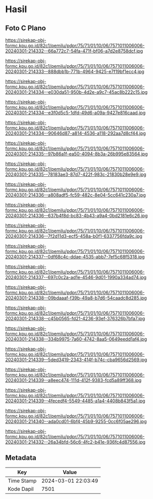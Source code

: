 # Hasil

## Foto C Plano

https://sirekap-obj-formc.kpu.go.id/82c1/pemilu/pdpr/75/71/01/10/06/7571011006006-20240301-214332--66a772c7-54fa-471f-bf06-a7d2e8758dcf.jpg

https://sirekap-obj-formc.kpu.go.id/82c1/pemilu/pdpr/75/71/01/10/06/7571011006006-20240301-214333--888dbb1b-771b-4964-9425-e7f19bf1ecc4.jpg

https://sirekap-obj-formc.kpu.go.id/82c1/pemilu/pdpr/75/71/01/10/06/7571011006006-20240301-214334--e030da51-950b-4d2e-a9c7-45ac8b222c15.jpg

https://sirekap-obj-formc.kpu.go.id/82c1/pemilu/pdpr/75/71/01/10/06/7571011006006-20240301-214334--e3f0d5c5-1dfd-49d6-a09a-9427e816caad.jpg

https://sirekap-obj-formc.kpu.go.id/82c1/pemilu/pdpr/75/71/01/10/06/7571011006006-20240301-214334--90646d87-a814-4536-a118-292aa7d8cf44.jpg

https://sirekap-obj-formc.kpu.go.id/82c1/pemilu/pdpr/75/71/01/10/06/7571011006006-20240301-214335--97b86a1f-ea50-4094-8b3a-26b995e83564.jpg

https://sirekap-obj-formc.kpu.go.id/82c1/pemilu/pdpr/75/71/01/10/06/7571011006006-20240301-214335--78183ae3-87d7-422f-983c-21830b28e9e9.jpg

https://sirekap-obj-formc.kpu.go.id/82c1/pemilu/pdpr/75/71/01/10/06/7571011006006-20240301-214336--a808adf5-fc59-482c-8e04-5cc641c230a7.jpg

https://sirekap-obj-formc.kpu.go.id/82c1/pemilu/pdpr/75/71/01/10/06/7571011006006-20240301-214336--637b4f8d-bc83-4b43-a9a4-0bd2181e6c26.jpg

https://sirekap-obj-formc.kpu.go.id/82c1/pemilu/pdpr/75/71/01/10/06/7571011006006-20240301-214336--7f2d11d3-ecf5-458a-b0f1-6337756fda9c.jpg

https://sirekap-obj-formc.kpu.go.id/82c1/pemilu/pdpr/75/71/01/10/06/7571011006006-20240301-214337--0df68c4c-ddae-4535-abb7-7ef5c68f5318.jpg

https://sirekap-obj-formc.kpu.go.id/82c1/pemilu/pdpr/75/71/01/10/06/7571011006006-20240301-214337--697c0c2a-ad1e-4546-9d01-1990a334ad74.jpg

https://sirekap-obj-formc.kpu.go.id/82c1/pemilu/pdpr/75/71/01/10/06/7571011006006-20240301-214338--09bdaaaf-f39b-49a8-b7d6-54caadc8d285.jpg

https://sirekap-obj-formc.kpu.go.id/82c1/pemilu/pdpr/75/71/01/10/06/7571011006006-20240301-214338--c45b0565-fd21-4236-93ef-376326b7bfa7.jpg

https://sirekap-obj-formc.kpu.go.id/82c1/pemilu/pdpr/75/71/01/10/06/7571011006006-20240301-214338--334b9975-7a60-4742-8aa5-0649eedd1af4.jpg

https://sirekap-obj-formc.kpu.go.id/82c1/pemilu/pdpr/75/71/01/10/06/7571011006006-20240301-214339--5ded3419-2343-414f-b74c-cba9656d2569.jpg

https://sirekap-obj-formc.kpu.go.id/82c1/pemilu/pdpr/75/71/01/10/06/7571011006006-20240301-214339--a8eec474-111d-412f-9383-fcd5a89ff368.jpg

https://sirekap-obj-formc.kpu.go.id/82c1/pemilu/pdpr/75/71/01/10/06/7571011006006-20240301-214339--4fecedf4-5549-4485-a1a4-4408b843f5a1.jpg

https://sirekap-obj-formc.kpu.go.id/82c1/pemilu/pdpr/75/71/01/10/06/7571011006006-20240301-214340--ada0cd01-6bf4-45b9-9255-0cc6f05ae296.jpg

https://sirekap-obj-formc.kpu.go.id/82c1/pemilu/pdpr/75/71/01/10/06/7571011006006-20240301-214332--26a34bfd-56c6-4fc2-b41e-936fc4d87556.jpg


## Metadata

| Key        | Value               |
| ---------- | ------------------- |
| Time Stamp | 2024-03-01 22:03:49 |
| Kode Dapil | 7501                |



